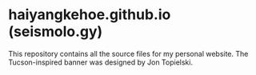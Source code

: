 # haiyangkehoe.github.io (seismolo.gy)

This repository contains all the source files for my personal website. The Tucson-inspired banner was designed by Jon Topielski.
